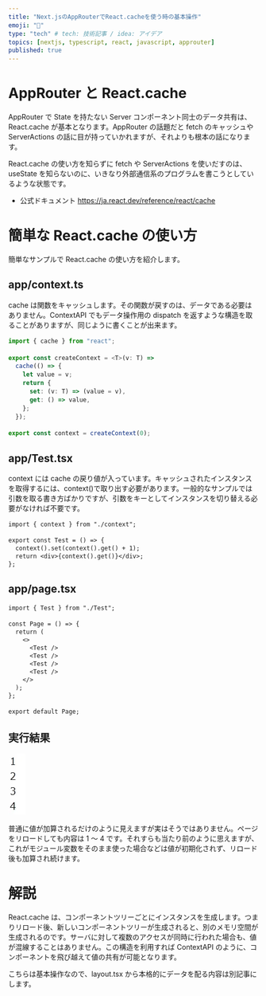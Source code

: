 ```yaml
---
title: "Next.jsのAppRouterでReact.cacheを使う時の基本操作"
emoji: "🚻"
type: "tech" # tech: 技術記事 / idea: アイデア
topics: [nextjs, typescript, react, javascript, approuter]
published: true
---
```


# AppRouter と React.cache

AppRouter で State を持たない Server コンポーネント同士のデータ共有は、React.cache が基本となります。AppRouter の話題だと fetch のキャッシュや ServerActions の話に目が持っていかれますが、それよりも根本の話になります。

React.cache の使い方を知らずに fetch や ServerActions を使いだすのは、useState を知らないのに、いきなり外部通信系のプログラムを書こうとしているような状態です。

- 公式ドキュメント
  https://ja.react.dev/reference/react/cache

# 簡単な React.cache の使い方

簡単なサンプルで React.cache の使い方を紹介します。

## app/context.ts

cache は関数をキャッシュします。その関数が戻すのは、データである必要はありません。ContextAPI でもデータ操作用の dispatch を返すような構造を取ることがありますが、同じように書くことが出来ます。

```ts
import { cache } from "react";

export const createContext = <T>(v: T) =>
  cache(() => {
    let value = v;
    return {
      set: (v: T) => (value = v),
      get: () => value,
    };
  });

export const context = createContext(0);
```

## app/Test.tsx

context には cache の戻り値が入っています。キャッシュされたインスタンスを取得するには、context()で取り出す必要があります。一般的なサンプルでは引数を取る書き方ばかりですが、引数をキーとしてインスタンスを切り替える必要がなければ不要です。

```tsx
import { context } from "./context";

export const Test = () => {
  context().set(context().get() + 1);
  return <div>{context().get()}</div>;
};
```

## app/page.tsx

```tsx
import { Test } from "./Test";

const Page = () => {
  return (
    <>
      <Test />
      <Test />
      <Test />
      <Test />
    </>
  );
};

export default Page;
```

## 実行結果

![](/images/approuter-cache/2023-11-27-09-33-24.png)

普通に値が加算されるだけのように見えますが実はそうではありません。ページをリロードしても内容は 1 ～ 4 です。それすらも当たり前のように思えますが、これがモジュール変数をそのまま使った場合などは値が初期化されず、リロード後も加算され続けます。

# 解説

React.cache は、コンポーネントツリーごとにインスタンスを生成します。つまりリロード後、新しいコンポーネントツリーが生成されると、別のメモリ空間が生成されるのです。サーバに対して複数のアクセスが同時に行われた場合も、値が混線することはありません。この構造を利用すれば ContextAPI のように、コンポーネントを飛び越えて値の共有が可能となります。

こちらは基本操作なので、layout.tsx から本格的にデータを配る内容は別記事にします。
